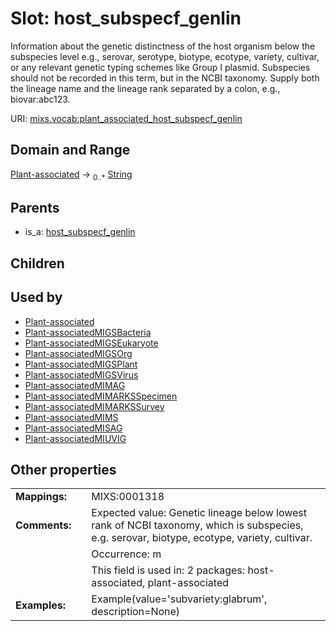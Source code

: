 
# Slot: host_subspecf_genlin


Information about the genetic distinctness of the host organism below the subspecies level e.g., serovar, serotype, biotype, ecotype, variety, cultivar, or any relevant genetic typing schemes like Group I plasmid. Subspecies should not be recorded in this term, but in the NCBI taxonomy. Supply both the lineage name and the lineage rank separated by a colon, e.g., biovar:abc123.

URI: [mixs.vocab:plant_associated_host_subspecf_genlin](https://w3id.org/mixs/vocab/plant_associated_host_subspecf_genlin)


## Domain and Range

[Plant-associated](Plant-associated.md) &#8594;  <sub>0..\*</sub> [String](types/String.md)

## Parents

 *  is_a: [host_subspecf_genlin](host_subspecf_genlin.md)

## Children


## Used by

 * [Plant-associated](Plant-associated.md)
 * [Plant-associatedMIGSBacteria](Plant-associatedMIGSBacteria.md)
 * [Plant-associatedMIGSEukaryote](Plant-associatedMIGSEukaryote.md)
 * [Plant-associatedMIGSOrg](Plant-associatedMIGSOrg.md)
 * [Plant-associatedMIGSPlant](Plant-associatedMIGSPlant.md)
 * [Plant-associatedMIGSVirus](Plant-associatedMIGSVirus.md)
 * [Plant-associatedMIMAG](Plant-associatedMIMAG.md)
 * [Plant-associatedMIMARKSSpecimen](Plant-associatedMIMARKSSpecimen.md)
 * [Plant-associatedMIMARKSSurvey](Plant-associatedMIMARKSSurvey.md)
 * [Plant-associatedMIMS](Plant-associatedMIMS.md)
 * [Plant-associatedMISAG](Plant-associatedMISAG.md)
 * [Plant-associatedMIUVIG](Plant-associatedMIUVIG.md)

## Other properties

|  |  |  |
| --- | --- | --- |
| **Mappings:** | | MIXS:0001318 |
| **Comments:** | | Expected value: Genetic lineage below lowest rank of NCBI taxonomy, which is subspecies, e.g. serovar, biotype, ecotype, variety, cultivar. |
|  | | Occurrence: m |
|  | | This field is used in: 2 packages: host-associated, plant-associated |
| **Examples:** | | Example(value='subvariety:glabrum', description=None) |

